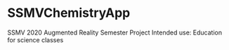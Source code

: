 # SSMVChemistryApp
 SSMV 2020 Augmented Reality Semester Project
 Intended use: Education for science classes